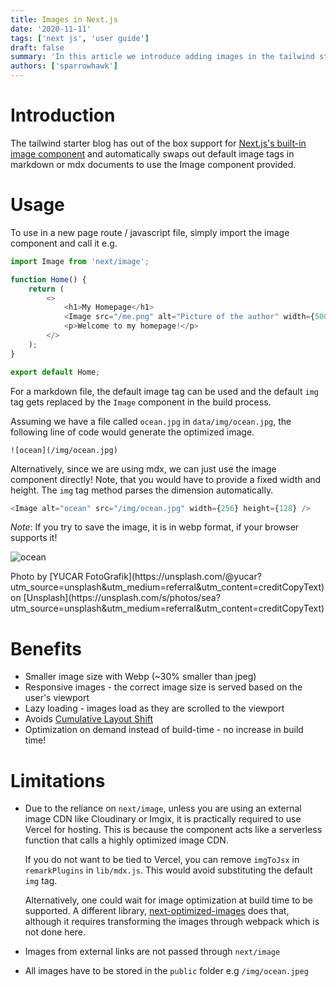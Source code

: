 ```yaml
---
title: Images in Next.js
date: '2020-11-11'
tags: ['next js', 'user guide']
draft: false
summary: 'In this article we introduce adding images in the tailwind starter blog and the benefits and limitations of the next/image component.'
authors: ['sparrowhawk']
---
```


# Introduction

The tailwind starter blog has out of the box support for [Next.js's built-in image component](https://nextjs.org/docs/api-reference/next/image) and automatically swaps out default image tags in markdown or mdx documents to use the Image component provided.

# Usage

To use in a new page route / javascript file, simply import the image component and call it e.g.

```js
import Image from 'next/image';

function Home() {
	return (
		<>
			<h1>My Homepage</h1>
			<Image src="/me.png" alt="Picture of the author" width={500} height={500} />
			<p>Welcome to my homepage!</p>
		</>
	);
}

export default Home;
```

For a markdown file, the default image tag can be used and the default `img` tag gets replaced by the `Image` component in the build process.

Assuming we have a file called `ocean.jpg` in `data/img/ocean.jpg`, the following line of code would generate the optimized image.

```
![ocean](/img/ocean.jpg)
```

Alternatively, since we are using mdx, we can just use the image component directly! Note, that you would have to provide a fixed width and height. The `img` tag method parses the dimension automatically.

```js
<Image alt="ocean" src="/img/ocean.jpg" width={256} height={128} />
```

_Note_: If you try to save the image, it is in webp format, if your browser supports it!

![ocean](/img/ocean.jpeg)

<p>
  Photo by [YUCAR
  FotoGrafik](https://unsplash.com/@yucar?utm_source=unsplash&amp;utm_medium=referral&amp;utm_content=creditCopyText)
  on
  [Unsplash](https://unsplash.com/s/photos/sea?utm_source=unsplash&amp;utm_medium=referral&amp;utm_content=creditCopyText)
</p>

# Benefits

- Smaller image size with Webp (~30% smaller than jpeg)
- Responsive images - the correct image size is served based on the user's viewport
- Lazy loading - images load as they are scrolled to the viewport
- Avoids [Cumulative Layout Shift](https://web.dev/cls/)
- Optimization on demand instead of build-time - no increase in build time!

# Limitations

- Due to the reliance on `next/image`, unless you are using an external image CDN like Cloudinary or Imgix, it is practically required to use Vercel for hosting. This is because the component acts like a serverless function that calls a highly optimized image CDN.

  If you do not want to be tied to Vercel, you can remove `imgToJsx` in `remarkPlugins` in `lib/mdx.js`. This would avoid substituting the default `img` tag.

  Alternatively, one could wait for image optimization at build time to be supported. A different library, [next-optimized-images](https://github.com/cyrilwanner/next-optimized-images) does that, although it requires transforming the images through webpack which is not done here.

- Images from external links are not passed through `next/image`
- All images have to be stored in the `public` folder e.g `/img/ocean.jpeg`
